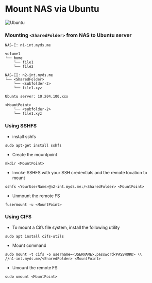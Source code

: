 # Mount NAS via Ubuntu

![Ubuntu](https://seeklogo.com/images/U/ubuntu-logo-8FDEC6A07B-seeklogo.com.png)

### Mounting `<SharedFolder>` from NAS to Ubuntu server

```
NAS-I: n1-int.myds.me

volume1
└── home
    └── file1
    └── file2

NAS-II: n2-int.myds.me
└── <SharedFolder>
    └── <subfolder-2>
    └── file1.xyz
```

```
Ubuntu server: 10.204.100.xxx

<MountPoint>
    └── <subfolder-2>
    └── file1.xyz
```

### Using SSHFS

* install sshfs

```
sudo apt-get install sshfs
```

* Create the mountpoint

```
mkdir <MountPoint>
```

* Invoke SSHFS with your SSH credentials and the remote location to mount

```
sshfs <YourUserName>@n2-int.myds.me:/<SharedFolder> <MountPoint>
```

* Unmount the remote FS

```
fusermount -u <MountPoint>
```

### Using CIFS

* To mount a Cifs file system, install the following utility

```
sudo apt install cifs-utils
```

* Mount command

```
sudo mount -t cifs -o username=<USERNAME>,password<PASSWORD> \\
//n1-int.myds.me/<SharedFolder> <MountPoint>
```

* Umount the remote FS

```
sudo umount <MountPoint>
```

